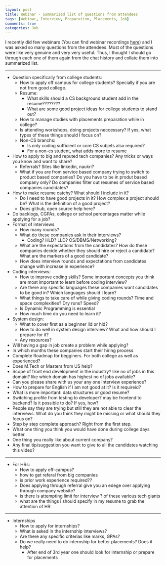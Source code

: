 ```yaml
---
layout: post
title: Webinar - Summarized list of questions from attendees
tags: [Webinar, Interview, Preparation, Placements, Job]
comments: true
categories: Job
---
```


I recently did few webinars (You can find webinar recordings [here](https://www.youtube.com/playlist?list=PL564gOx0bCLqWIwofNw_9vZL_PKzRokS6))
and I was asked so many questions from the attendees. Most of the questions were like very genuine
and very very useful. Thus, I thought I should go through each one of them again from the chat history
and collate them into summarized list.  

***

* Question specifically from college students:
	* How to apply off campus for college students? Specially if you are not from good college.
	* Resume:
		* What skills should a CS background student add in the resume????????
		* What are some good project ideas for college students to stand out?
	* How to manage studies with placements preparation while in college?
	* Is attending workshops, doing projects neccessary? If yes, what types of these things should I focus on?
	* Non-CS branchs:
		* Is only coding sufficient or core CS subjets also required?
		* For a non-cs student, what adds more to resume
* How to apply to big and reputed tech companies? Any tricks or ways you know and want to share?
	* Referrals? Sites like linkedin, naukri?
	* What if you are from service based company trying to switch to product based companies? Do you have to be in produt based company only? Do companies filter out resumes of service based companies candidates?
* How to make resume catchy? What should I include in it?
	* Do I need to have good projects in it? How complex a project should be? What is the definition of a good project?
	* Does github, open source help here?
* Do backlogs, CGPAs, college or school percentages matter while applying for a job?
* Format of interviews
	* How many rounds?
	* What do these companies ask in their interviews?
		* Coding? HLD? LLD? OS/DBMS/Networking?
	* What are the expectations from the candidates? How do these companies decide whether they should hire or reject a candidate? What are the markers of a good candidate?
	* How does interview rounds and expectations from candidates change with increase in experience?
* Coding interviews:
	* How to improve coding skills? Some important concepts you think are most important to learn before coding interview?
	* Are there any specific languages these companies want candidates to be good in? Which languages should I learn?
	* What things to take care of while giving coding rounds? Time and space complexities? Dry runs? Speed?
	* Is Dynamic Programming is essential
	* How much time do you need to learn it?
* System design:
	* What to cover first as a beginner lld or hld?
	* How to do well in system design interview? What and how should I prepare for it?
	* Any resources?
* Will having a gap in job create a problem while applying?
* In which months these companies start their hiring process
* Complete Roadmap for begginers. For both college as well as experienced?
* Does M.Tech or Masters from US help?
* Scope of front end development in the industry? like no of jobs in this domain? like which domain has highest no of jobs available?
* Can you please share with us your any one interview experience?
* How to prepare for English if I am not good at it? Is it requireid?
* What is more important: data structures or good resume?
* Switching profile from testing to developer? may be frontend to backend? Is it possible to do? If yes, how?
* People say they are trying but still they are not able to clear the interviews. What do you think they might be missing or what should they focus on?
* Step by step complete approach? Right from the first step.
* What one thing you think you would have done during college days better.
* One thing you really like about current company?
* Any final tip/suggestion you want to give to all the candidates watching this video?

***

* For HRs:
	* How to apply off-campus?
	* how to get referal from big companies
	* is prior work experience required??
	* Does applying through referral give you an edege over applying through company website?
	* is there is attempting limit for interview ? of these various tech giants
	* what are the things i should specify in my resume to grab the attention of HR 

***

* Internships
	* How to apply for internships? 
	* What is asked in the internship interviews? 
	* Are there any specific criterias like marks, GPAs?
	* Do we really need to do internship for better placements? Does it help? 
		* After end of 3rd year one should look for internship or prepare for placements

  